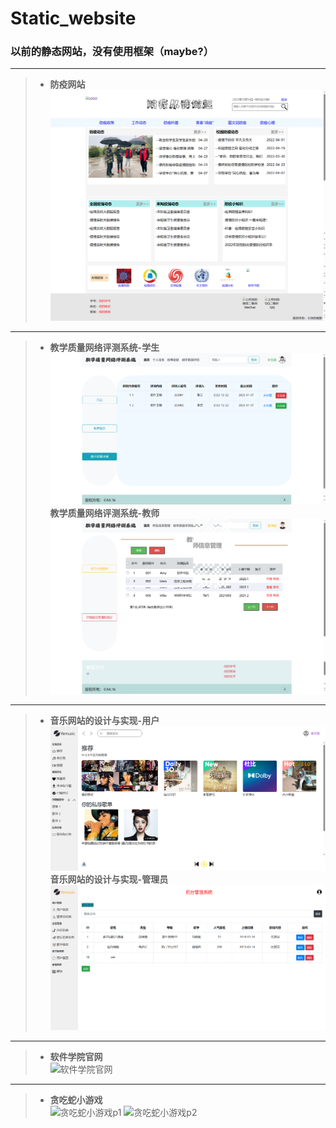 # Static_website
### 以前的静态网站，没有使用框架（maybe?）

*** 
>- **防疫网站**  
![防疫网站](images/fangyi.png)
***
>- **教学质量网络评测系统-学生**  
>![学生端](images/pingce_student.png)  
>  **教学质量网络评测系统-教师**  
>![教师端](images/pingce_tercher.png)
***
>- **音乐网站的设计与实现-用户**  
>![用户](images/music_user.png)  
>  **音乐网站的设计与实现-管理员**  
>![管理员](images/music_admin.png)
***
>- **软件学院官网**  
![软件学院官网](images/ruanjian.png)
***
>- **贪吃蛇小游戏**  
![贪吃蛇小游戏p1](images/tanchishe1.png)
![贪吃蛇小游戏p2](images/tanchishe.png)